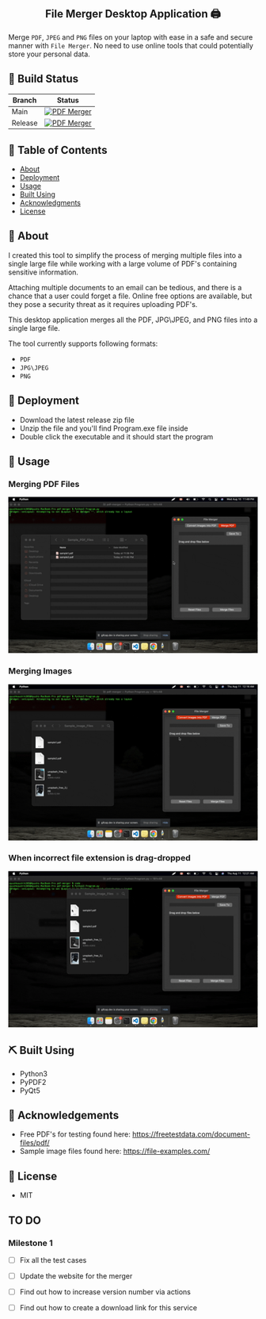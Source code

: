 <h2 align="center">File Merger Desktop Application 🖨️ </h2>

Merge `PDF`, `JPEG` and `PNG` files on your laptop with ease in a safe and secure manner with `File Merger`. No need to use online tools that could potentially store your personal data.

## 👷 Build Status
| Branch | Status |
| --------------- | --------------- |
| Main | [![PDF Merger](https://github.com/Ayush-Kaushik/pdf-merger/actions/workflows/main.yml/badge.svg)](https://github.com/Ayush-Kaushik/pdf-merger/actions/workflows/main.yml)| 
| Release | [![PDF Merger](https://github.com/Ayush-Kaushik/pdf-merger/actions/workflows/release.yml/badge.svg)](https://github.com/Ayush-Kaushik/pdf-merger/actions/workflows/release.yml) |

## 📝 Table of Contents  
- [About](#about)  
- [Deployment](#deployment) 
- [Usage](#usage)
- [Built Using](#built_using)
- [Acknowledgments](#acknowledgement)  
- [License](#license)  
  
## 🏁 About <a name = "#getting_started"></a>
I created this tool to simplify the process of merging multiple files into a single large file while working with a large volume of PDF's containing sensitive information.

Attaching multiple documents to an email can be tedious, and there is a chance that a user could forget a file. Online free options are available, but they pose a security threat as it requires uploading PDF's.

This desktop application merges all the PDF, JPG\JPEG, and PNG files into a single large file.

The tool currently supports following formats:
- `PDF`
- `JPG\JPEG`
- `PNG`


## 🚀 Deployment <a name = "deployment"></a>  
- Download the latest release zip file
- Unzip the file and you'll find Program.exe file inside
- Double click the executable and it should start the program
  
## 🎈 Usage <a name="usage"></a>  
### Merging PDF Files
![Merging PDF Files](./.readme/PDF_Merging.gif)

### Merging Images
![Merging Images (JPG) Files](./.readme/Image_Merging.gif)

### When incorrect file extension is drag-dropped
![Invalid Extension Error](./.readme/Invalid_Extension_Error.gif)

## ⛏️ Built Using <a name = "built_using"></a>
- Python3
- PyPDF2
- PyQt5
  
## 👏 Acknowledgements <a name = "acknowledgement"></a>
- Free PDF's for testing found here: https://freetestdata.com/document-files/pdf/
- Sample image files found here: https://file-examples.com/
  
## 📝 License <a name = "acknowledgement"></a>  
- MIT

## TO DO

### Milestone 1

- [ ] Fix all the test cases
- [ ] Update the website for the merger
- [ ] Find out how to increase version number via actions
- [ ] Find out how to create a download link for this service


